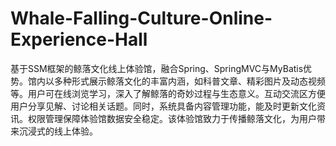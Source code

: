 # Whale-Falling-Culture-Online-Experience-Hall
基于SSM框架的鲸落文化线上体验馆，融合Spring、SpringMVC与MyBatis优势。馆内以多种形式展示鲸落文化的丰富内涵，如科普文章、精彩图片及动态视频等。用户可在线浏览学习，深入了解鲸落的奇妙过程与生态意义。互动交流区方便用户分享见解、讨论相关话题。同时，系统具备内容管理功能，能及时更新文化资讯。权限管理保障体验馆数据安全稳定。该体验馆致力于传播鲸落文化，为用户带来沉浸式的线上体验。
